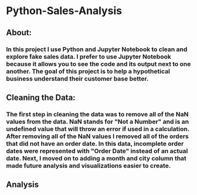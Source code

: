 # Python-Sales-Analysis
## About:
### In this project I use Python and Jupyter Notebook to clean and explore fake sales data. I prefer to use Jupyter Notebook because it allows you to see the code and its output next to one another. The goal of this project is to help a hypothetical business understand their customer base better. 
## Cleaning the Data:
### The first step in cleaning the data was to remove all of the NaN values from the data. NaN stands for "Not a Number" and is an undefined value that will throw an error if used in a calculation. After removing all of the NaN values I removed all of the orders that did not have an order date. In this data, incomplete order dates were represented with "Order Date" instead of an actual date. Next, I moved on to adding a month and city column that made future analysis and visualizations easier to create.
## Analysis
